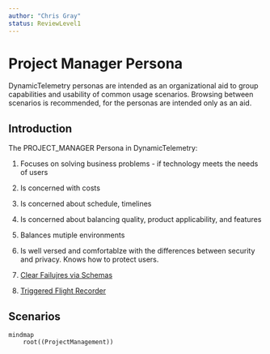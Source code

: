 ```yaml
---
author: "Chris Gray"
status: ReviewLevel1
---
```


# Project Manager Persona

DynamicTelemetry personas are intended as an organizational aid to group
capabilities and usability of common usage scenarios. Browsing between scenarios
 is recommended, for the personas are intended only as an aid.

## Introduction

The PROJECT_MANAGER Persona in DynamicTelemetry:

1. Focuses on solving business problems - if technology meets the needs of users
1. Is concerned with costs
1. Is concerned about schedule, timelines
1. Is concerned about balancing quality, product applicability, and features
1. Balances mutiple environments
1. Is well versed and comfortablze with the differences between security and
privacy.  Knows how to protect users.

1. [Clear Failujres via Schemas](./PositionPaper.ClearFailuresViaSchema.document.md)
1. [Triggered Flight Recorder](./PositionPaper.TriggeredFlightRecorder.document.md)

## Scenarios

```mermaid
mindmap
    root((ProjectManagement))
```
